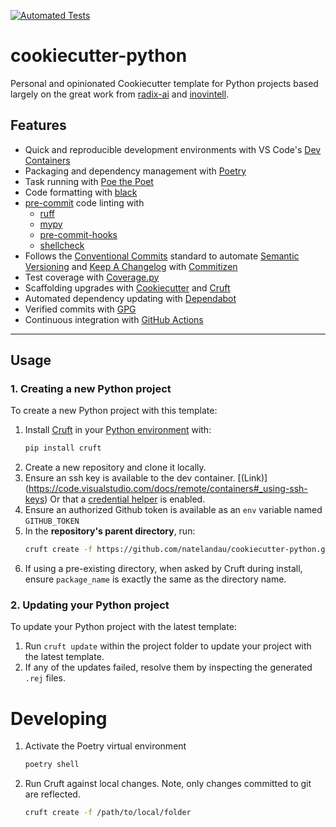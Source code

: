 [![Automated Tests](https://github.com/natelandau/cookiecutter-python/actions/workflows/cookiecutter_test.yml/badge.svg)](https://github.com/natelandau/cookiecutter-python/actions/workflows/cookiecutter_test.yml)

# cookiecutter-python

Personal and opinionated Cookiecutter template for Python projects based largely on the great work from [radix-ai](https://github.com/radix-ai/poetry-cookiecutter) and [inovintell](https://github.com/inovintell/py-template).

## Features

-   Quick and reproducible development environments with VS Code's [Dev Containers](https://code.visualstudio.com/docs/remote/containers)
-   Packaging and dependency management with [Poetry](https://github.com/python-poetry/poetry)
-   Task running with [Poe the Poet](https://github.com/nat-n/poethepoet)
-   Code formatting with [black](https://github.com/psf/black)
-   [pre-commit](https://pre-commit.com/) code linting with
    -   [ruff](https://github.com/charliermarsh/ruff)
    -   [mypy](https://github.com/python/mypy)
    -   [pre-commit-hooks](https://github.com/pre-commit/pre-commit-hooks)
    -   [shellcheck](https://github.com/koalaman/shellcheck)
-   Follows the [Conventional Commits](https://www.conventionalcommits.org/) standard to automate [Semantic Versioning](https://semver.org/) and [Keep A Changelog](https://keepachangelog.com/) with [Commitizen](https://github.com/commitizen-tools/commitizen)
-   Test coverage with [Coverage.py](https://github.com/nedbat/coveragepy)
-   Scaffolding upgrades with [Cookiecutter](https://github.com/cookiecutter/cookiecutter) and [Cruft](https://github.com/cruft/cruft)
-   Automated dependency updating with [Dependabot](https://docs.github.com/en/code-security/supply-chain-security/keeping-your-dependencies-updated-automatically/about-dependabot-version-updates)
-   Verified commits with [GPG](https://gnupg.org/)
-   Continuous integration with [GitHub Actions](https://docs.github.com/en/actions)

---

## Usage

### 1. Creating a new Python project

To create a new Python project with this template:

1. Install [Cruft](https://cruft.github.io/cruft/) in your [Python environment](https://github.com/pyenv/pyenv-virtualenv) with:
    ```sh
    pip install cruft
    ```
2. Create a new repository and clone it locally.
3. Ensure an ssh key is available to the dev container. [(Link)] (https://code.visualstudio.com/docs/remote/containers#_using-ssh-keys) Or that a [credential helper](https://code.visualstudio.com/docs/remote/containers#_using-ssh-keys) is enabled.
4. Ensure an authorized Github token is available as an `env` variable named `GITHUB_TOKEN`
5. In the **repository's parent directory**, run:
    ```sh
    cruft create -f https://github.com/natelandau/cookiecutter-python.git
    ```
6. If using a pre-existing directory, when asked by Cruft during install, ensure `package_name` is exactly the same as the directory name.

### 2. Updating your Python project

To update your Python project with the latest template:

1. Run `cruft update` within the project folder to update your project with the latest template.
2. If any of the updates failed, resolve them by inspecting the generated `.rej` files.

# Developing

1. Activate the Poetry virtual environment

    ```bash
    poetry shell
    ```

2. Run Cruft against local changes. Note, only changes committed to git are reflected.
    ```sh
    cruft create -f /path/to/local/folder
    ```
